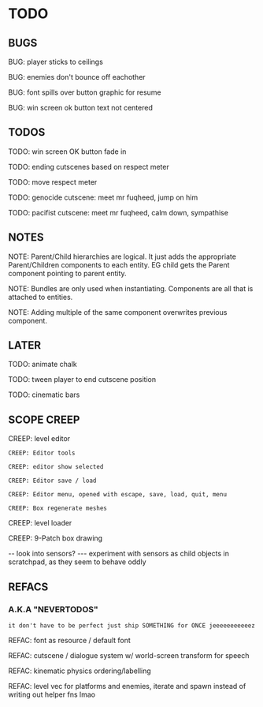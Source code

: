 # TODO

## BUGS

BUG: player sticks to ceilings

BUG: enemies don't bounce off eachother

BUG: font spills over button graphic for resume

BUG: win screen ok button text not centered

## TODOS

TODO: win screen OK button fade in

TODO: ending cutscenes based on respect meter

TODO: move respect meter

TODO: genocide cutscene: meet mr fuqheed, jump on him

TODO: pacifist cutscene: meet mr fuqheed, calm down, sympathise

## NOTES

NOTE: Parent/Child hierarchies are logical. It just adds the appropriate Parent/Children components to each entity. 
    EG child gets the Parent component pointing to parent entity.

NOTE: Bundles are only used when instantiating. Components are all that is attached to entities.

NOTE: Adding multiple of the same component overwrites previous component.

## LATER

TODO: animate chalk

TODO: tween player to end cutscene position

TODO: cinematic bars

## SCOPE CREEP

CREEP: level editor

    CREEP: Editor tools

    CREEP: editor show selected

    CREEP: Editor save / load

    CREEP: Editor menu, opened with escape, save, load, quit, menu

    CREEP: Box regenerate meshes

CREEP: level loader

CREEP: 9-Patch box drawing

-- look into sensors?
--- experiment with sensors as child objects in scratchpad, as they seem to behave oddly

## REFACS

### A.K.A "NEVERTODOS"

`it don't have to be perfect just ship SOMETHING for ONCE jeeeeeeeeeeez`

REFAC: font as resource / default font

REFAC: cutscene / dialogue system w/ world-screen transform for speech

REFAC: kinematic physics ordering/labelling

REFAC: level vec for platforms and enemies, iterate and spawn instead of writing out helper fns lmao
